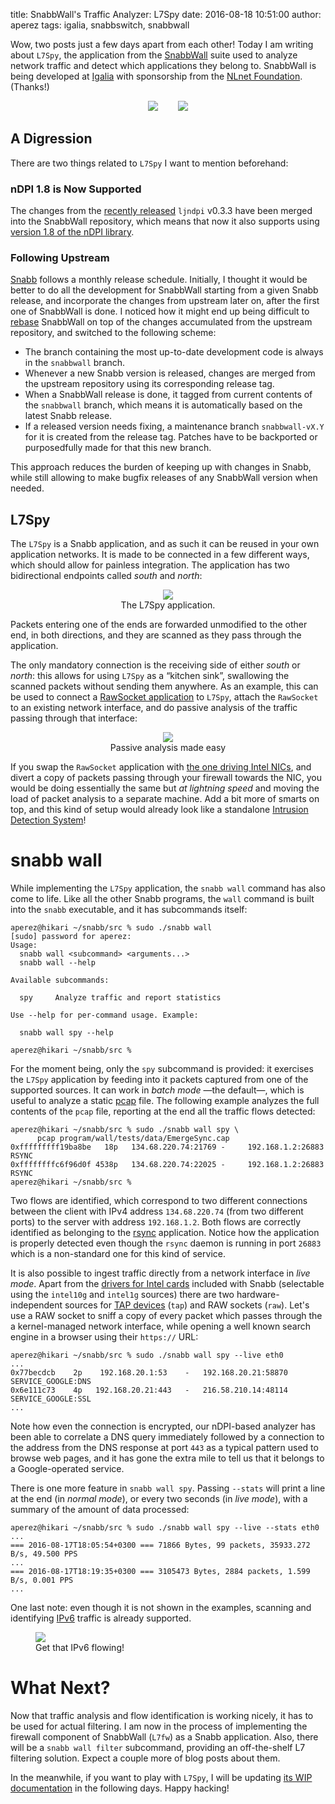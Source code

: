 title: SnabbWall's Traffic Analyzer: L7Spy
date: 2016-08-18 10:51:00
author: aperez
tags: igalia, snabbswitch, snabbwall


Wow, two posts just a few days apart from each other! Today I am writing about
`L7Spy`, the application from the [SnabbWall](http://snabbwall.org) suite used
to analyze network traffic and detect which applications they belong to.
SnabbWall is being developed at [Igalia](https://www.igalia.com) with
sponsorship from the [NLnet Foundation](https://nlnet.nl). (Thanks!)

<figure style="text-align:center">
  <img src="//snabbwall.igalia.com/images/igalia-logo.png">
  <span style="margin-left:20px">&nbsp;</span>
  <img src="//snabbwall.igalia.com/images/nlnet-logo.gif">
</figure>


A Digression
------------

There are two things related to `L7Spy` I want to mention beforehand:

### nDPI 1.8 is Now Supported

The changes from the [recently
released](//perezdecastro.org/2016/ljndpi-0.0.3-released.html) `ljndpi` v0.3.3
have been merged into the SnabbWall repository, which means that now it also
supports using [version 1.8 of the nDPI
library](https://github.com/ntop/nDPI/releases/tag/1.8).

### Following Upstream

[Snabb][snabb] follows a monthly release schedule. Initially, I thought it
would be better to do all the development for SnabbWall starting from a given
Snabb release, and incorporate the changes from upstream later on, after the
first one of SnabbWall is done. I noticed how it might end up being difficult
to [rebase](https://git-scm.com/book/en/v2/Git-Branching-Rebasing) SnabbWall
on top of the changes accumulated from the upstream repository, and switched
to the following scheme:

* The branch containing the most up-to-date development code is always in the
  `snabbwall` branch.
* Whenever a new Snabb version is released, changes are merged from the
  upstream repository using its corresponding release tag.
* When a SnabbWall release is done, it tagged from current contents of the
  `snabbwall` branch, which means it is automatically based on the latest
  Snabb release.
* If a released version needs fixing, a maintenance branch `snabbwall-vX.Y`
  for it is created from the release tag. Patches have to be backported or
  purposedfully made for that this new branch.

This approach reduces the burden of keeping up with changes in Snabb, while
still allowing to make bugfix releases of any SnabbWall version when needed.


L7Spy
-----

The `L7Spy` is a Snabb application, and as such it can be reused in your own
application networks. It is made to be connected in a few different ways,
which should allow for painless integration. The application has two
bidirectional endpoints called *south* and *north*:

<figure style="text-align:center">
  <img src="//perezdecastro.org/2016/app-l7spy.png">
  <figcaption>The L7Spy application.</figcaption>
</figure>

Packets entering one of the ends are forwarded unmodified to the other end,
in both directions, and they are scanned as they pass through the application.

The only mandatory connection is the receiving side of either *south* or
*north*: this allows for using `L7Spy` as a “kitchen sink”, swallowing the
scanned packets without sending them anywhere. As an example, this can be
used to connect a [RawSocket
application](https://github.com/snabbco/snabb/tree/master/src/apps/socket) to
`L7Spy`, attach the `RawSocket` to an existing network interface, and do
passive analysis of the traffic passing through that interface:

<figure style="text-align:center">
  <img src="//perezdecastro.org/2016/app-rawsocket-l7spy.png">
  <figcaption>Passive analysis made easy</figcaption>
</figure>

If you swap the `RawSocket` application with [the one driving Intel
NICs](https://github.com/snabbco/snabb/tree/master/src/apps/intel), and divert
a copy of packets passing through your firewall towards the NIC, you would be
doing essentially the same but *at lightning speed* and moving the load of
packet analysis to a separate machine. Add a bit more of smarts on top, and
this kind of setup would already look like a standalone [Intrusion Detection
System](https://en.wikipedia.org/wiki/Intrusion_detection_system)!


snabb wall
==========

While implementing the `L7Spy` application, the `snabb wall` command has also
come to life. Like all the other Snabb programs, the `wall` command is built
into the `snabb` executable, and it has subcommands itself:

```
aperez@hikari ~/snabb/src % sudo ./snabb wall
[sudo] password for aperez:
Usage:
  snabb wall <subcommand> <arguments...>
  snabb wall --help

Available subcommands:

  spy     Analyze traffic and report statistics

Use --help for per-command usage. Example:

  snabb wall spy --help

aperez@hikari ~/snabb/src %
```

For the moment being, only the `spy` subcommand is provided: it exercises the
`L7Spy` application by feeding into it packets captured from one of the
supported sources. It can work in *batch mode* —the default—, which is useful
to analyze a static [pcap](https://en.wikipedia.org/wiki/Pcap) file. The
following example analyzes the full contents of the `pcap` file, reporting at
the end all the traffic flows detected:

```
aperez@hikari ~/snabb/src % sudo ./snabb wall spy \
      pcap program/wall/tests/data/EmergeSync.cap
0xfffffffff19ba8be   18p   134.68.220.74:21769 -     192.168.1.2:26883  RSYNC
0xffffffffc6f96d0f 4538p   134.68.220.74:22025 -     192.168.1.2:26883  RSYNC
aperez@hikari ~/snabb/src %
```

Two flows are identified, which correspond to two different connections
between the client with IPv4 address `134.68.220.74` (from two different
ports) to the server with address `192.168.1.2`. Both flows are correctly
identified as belonging to the [rsync](https://en.wikipedia.org/wiki/Rsync)
application. Notice how the application is properly detected even though the
`rsync` daemon is running in port `26883` which is a non-standard one for
this kind of service.

It is also possible to ingest traffic directly from a network interface in
*live mode*. Apart from the [drivers for Intel
cards](https://github.com/snabbco/snabb/blob/master/src/apps/intel/README.md)
included with Snabb (selectable using the `intel10g` and `intel1g` sources)
there are two hardware-independent sources for [TAP
devices](https://en.wikipedia.org/wiki/TUN/TAP) (`tap`) and RAW sockets
(`raw`). Let's use a RAW socket to sniff a copy of every packet which passes
through the a kernel-managed network interface, while opening a well known
search engine in a browser using their `https://` URL:

```
aperez@hikari ~/snabb/src % sudo ./snabb wall spy --live eth0
...
0x77becdcb    2p    192.168.20.1:53    -   192.168.20.21:58870  SERVICE_GOOGLE:DNS
0x6e111c73    4p   192.168.20.21:443   -   216.58.210.14:48114  SERVICE_GOOGLE:SSL
...
```

Note how even the connection is encrypted, our nDPI-based analyzer has been
able to correlate a DNS query immediately followed by a connection to the
address from the DNS response at port `443` as a typical pattern used to
browse web pages, and it has gone the extra mile to tell us that it belongs to
a Google-operated service.

There is one more feature in `snabb wall spy`. Passing `--stats` will print a
line at the end (in *normal mode*), or every two seconds (in *live mode*),
with a summary of the amount of data processed:

```
aperez@hikari ~/snabb/src % sudo ./snabb wall spy --live --stats eth0
...
=== 2016-08-17T18:05:54+0300 === 71866 Bytes, 99 packets, 35933.272 B/s, 49.500 PPS
...
=== 2016-08-17T18:19:35+0300 === 3105473 Bytes, 2884 packets, 1.599 B/s, 0.001 PPS
...
```

One last note: even though it is not shown in the examples, scanning and
identifying [IPv6](https://en.wikipedia.org/wiki/Ipv6) traffic is already
supported.

<figure class="image">
  <img src="//perezdecastro.org/2016/let-ipv6-flow.png">
  <figcaption>Get that IPv6 flowing!</figcaption>
</figure>


What Next?
==========

Now that traffic analysis and flow identification is working nicely, it has to
be used for actual filtering. I am now in the process of implementing the
firewall component of SnabbWall (`L7fw`) as a Snabb application. Also, there
will be a `snabb wall filter` subcommand, providing an off-the-shelf L7
filtering solution. Expect a couple more of blog posts about them.

In the meanwhile, if you want to play with `L7Spy`, I will be updating
[its WIP documentation](http://snabbwall.org/refdoc.html#snabbwall-apps) in the
following days. Happy hacking!


[snabb]: https://github.com/snabbco/snabb
